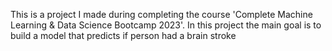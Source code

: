 This is a project I made during completing the course 'Complete Machine Learning & Data Science Bootcamp 2023'. In this project the main goal is to build a model that predicts if person had a brain stroke
